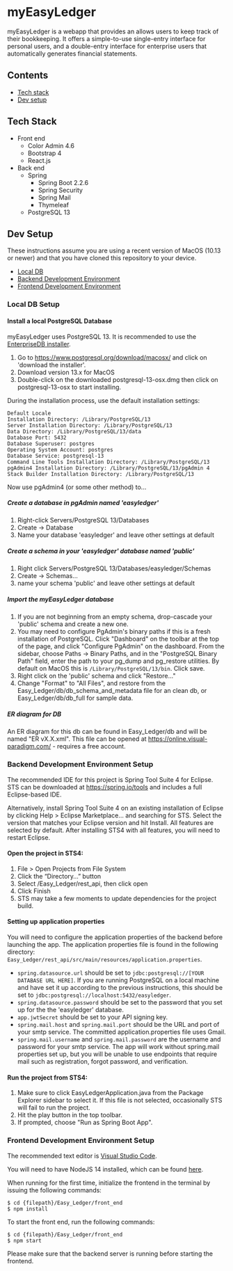 # myEasyLedger

myEasyLedger is a webapp that provides an allows users to keep track of their bookkeeping. It offers a simple-to-use single-entry interface for personal users, and a double-entry interface for enterprise users that automatically generates financial statements.

## Contents
- [Tech stack](#tech-stack)
- [Dev setup](#dev-setup)

## Tech Stack
- Front end
    - Color Admin 4.6
    - Bootstrap 4
    - React.js
- Back end
    - Spring
        - Spring Boot 2.2.6
        - Spring Security
        - Spring Mail
        - Thymeleaf
    - PostgreSQL 13

## Dev Setup
These instructions assume you are using a recent version of MacOS (10.13 or newer) and that you have cloned this repository to your device.
- [Local DB](#local-db-setup)
- [Backend Development Environment](#backend-development-environment-setup)
- [Frontend Development Environment](#frontend-development-environment-setup)

### Local DB Setup
#### Install a local PostgreSQL Database
myEasyLedger uses PostgreSQL 13. It is recommended to use the [EnterpriseDB installer](https://www.enterprisedb.com/downloads/postgres-postgresql-downloads).
1. Go to https://www.postgresql.org/download/macosx/ and click on 'download the installer'.
2. Download version 13.x for MacOS
3. Double-click on the downloaded postgresql-13-osx.dmg then click on postgresql-13-osx to start installing.

During the installation process, use the default installation settings: 
```
Default Locale
Installation Directory: /Library/PostgreSQL/13
Server Installation Directory: /Library/PostgreSQL/13
Data Directory: /Library/PostgreSQL/13/data
Database Port: 5432
Database Superuser: postgres
Operating System Account: postgres
Database Service: postgresql-13
Command Line Tools Installation Directory: /Library/PostgreSQL/13
pgAdmin4 Installation Directory: /Library/PostgreSQL/13/pgAdmin 4
Stack Builder Installation Directory: /Library/PostgreSQL/13
```

Now use pgAdmin4 (or some other method) to...

##### Create a database in pgAdmin named 'easyledger'
1. Right-click Servers/PostgreSQL 13/Databases
2. Create -> Database
3. Name your database 'easyledger' and leave other settings at default

##### Create a schema in your 'easyledger' database named 'public'
1. Right click Servers/PostgreSQL 13/Databases/easyledger/Schemas
2. Create -> Schemas...
3. name your schema 'public' and leave other settings at default

##### Import the myEasyLedger database
1. If you are not beginning from an empty schema, drop-cascade your 'public' schema and create a new one.
2. You may need to configure PgAdmin's binary paths if this is a fresh installation of PostgreSQL. Click "Dashboard" on the toolbar at the top of the page, and click "Configure PgAdmin" on the dashboard. From the sidebar, choose Paths -> Binary Paths, and in the "PostgreSQL Binary Path" field, enter the path to your pg_dump and pg_restore utilities. By default on MacOS this is `/Library/PostgreSQL/13/bin`. Click save.
3. Right click on the 'public' schema and click "Restore..."
4. Change "Format" to "All Files", and restore from the Easy_Ledger/db/db_schema_and_metadata file for an clean db, or Easy_Ledger/db/db_full for sample data.

##### ER diagram for DB
An ER diagram for this db can be found in Easy_Ledger/db and will be named "ER vX.X.xml". This file can be opened at https://online.visual-paradigm.com/ - requires a free account.

### Backend Development Environment Setup
The recommended IDE for this project is Spring Tool Suite 4 for Eclipse. STS can be downloaded at https://spring.io/tools and includes a full Eclipse-based IDE.

Alternatively, install Spring Tool Suite 4 on an existing installation of Eclipse by clicking Help > Eclipse Marketplace... and searching for STS. Select the version that matches your Eclipse version and hit Install. All features are selected by default. After installing STS4 with all features, you will need to restart Eclipse.

#### Open the project in STS4:
1. File > Open Projects from File System
2. Click the “Directory…” button
3. Select /Easy_Ledger/rest_api, then click open
4. Click Finish
5. STS may take a few moments to update dependencies for the project build.

#### Setting up application properties
You will need to configure the application properties of the backend before launching the app. The application properties file is found in the following directory: `Easy_Ledger/rest_api/src/main/resources/application.properties`.
- `spring.datasource.url` should be set to `jdbc:postgresql://[YOUR DATABASE URL HERE]`. If you are running PostgreSQL on a local machine and have set it up according to the previous instructions, this should be set to `jdbc:postgresql://localhost:5432/easyledger`.
- `spring.datasource.password` should be set to the password that you set up for the the 'easyledger' database.
- `app.jwtSecret` should be set to your API signing key.
- `spring.mail.host` and `spring.mail.port` should be the URL and port of your smtp service. The committed application.properties file uses Gmail.
- `spring.mail.username` and `spring.mail.password` are the username and password for your smtp service. The app will work without spring.mail properties set up, but you will be unable to use endpoints that require mail such as registration, forgot password, and verification.

#### Run the project from STS4:
1. Make sure to click EasyLedgerApplication.java from the Package Explorer sidebar to select it. If this file is not selected, occasionally STS will fail to run the project.
2. Hit the play button in the top toolbar.
3. If prompted, choose "Run as Spring Boot App".

### Frontend Development Environment Setup
The recommended text editor is [Visual Studio Code](https://code.visualstudio.com/).

You will need to have NodeJS 14 installed, which can be found [here](https://nodejs.org/en/
).

When running for the first time, initialize the frontend in the terminal by issuing the following commands: 
```
$ cd {filepath}/Easy_Ledger/front_end
$ npm install
```

To start the front end, run the following commands: 
```
$ cd {filepath}/Easy_Ledger/front_end
$ npm start 
```

Please make sure that the backend server is running before starting the frontend.